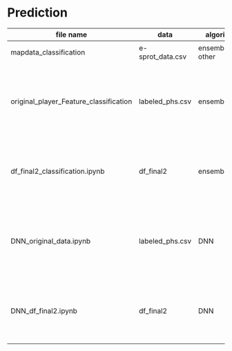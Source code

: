 # Prediction
|file name|data| algorithms | description|
|------------------------------|--------------------------|--------------------------|-------------------------|
|mapdata_classification|e-sprot_data.csv| ensemble, other| 게임 결과 데이터로 예측 |
|original_player_Feature_classification| labeled_phs.csv|ensemble,other |플레이어 데이터를 팀별로 묶은 후 map 별로 공통된 열을 feature로 사용 |
|df_final2_classification.ipynb | df_final2 |ensemble | 플레이어 데이터를 팀별로 묶은 후 도메인 지식으로 전처리 데이터로 예측 |
|DNN_original_data.ipynb|labeled_phs.csv| DNN |플레이어 데이터를 팀별로 묶은 후 map 별로 공통된 열을 feature로 사용 |
|DNN_df_final2.ipynb|df_final2 |DNN | 플레이어 데이터를 팀별로 묶은 후 도메인 지식으로 전처리 데이터로 예측 |
